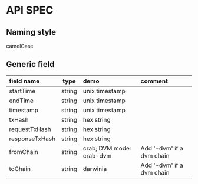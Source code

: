 # API SPEC

## Naming style

camelCase

## Generic field

| field name     |  type  | demo                     | comment                   |
| :------------- | :----: | :----------------------- | :------------------------ |
| startTime      | string | unix timestamp           |                           |
| endTime        | string | unix timestamp           |                           |
| timestamp      | string | unix timestamp           |                           |
| txHash         | string | hex string               |                           |
| requestTxHash  | string | hex string               |                           |
| responseTxHash | string | hex string               |                           |
| fromChain      | string | crab; DVM mode: crab-dvm | Add '-dvm' if a dvm chain |
| toChain        | string | darwinia                 | Add '-dvm' if a dvm chain |
